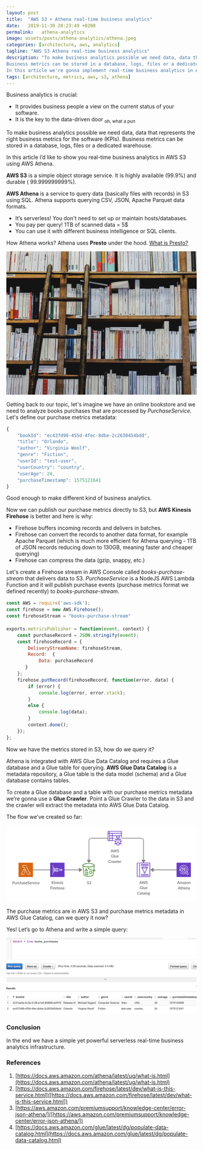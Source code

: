 ```yaml
---
layout: post
title:  "AWS S3 + Athena real-time business analytics"
date:   2019-11-30 20:23:49 +0200
permalink:   athena-analytics
image: assets/posts/athena-analytics/athena.jpeg
categories: [architecture, aws, analytics]
tagline: "AWS S3 Athena real-time business analytics"
description: "To make business analytics possible we need data, data that represents the right business metrics for the software (KPIs).
Business metrics can be stored in a database, logs, files or a dedicated warehouse.
In this article we're gonna implement real-time business analytics in AWS S3 using AWS Athena."
tags: [architecture, metrics, aws, s3, athena]
---
```


Business analytics is crucial:
* It provides business people a view on the current status of your software.
* It is the key to the data-driven door <sub>oh, what a pun</sub>
 
To make business analytics possible we need data, data that represents the right business metrics for the software (KPIs).
Business metrics can be stored in a database, logs, files or a dedicated warehouse.

In this article I’d like to show you real-time business analytics in AWS S3 using AWS Athena.

**AWS S3** is a simple object storage service. 
It is highly available (99.9%) and durable ( 99.999999999%).

**AWS Athena** is a service to query data (basically files with records) in S3 using SQL.
Athena supports querying CSV, JSON, Apache Parquet data formats.
* It’s serverless! You don't need to set up or maintain hosts/databases.
* You pay per query! 1TB of scanned data = 5$
* You can use it with different business intelligence or SQL clients.

How Athena works?
Athena uses **Presto** under the hood.
[What is Presto?](https://aws.amazon.com/big-data/what-is-presto/)

<center><img src="/assets/posts/athena-analytics/bookstore.jpg" alt="online bookstore" style="max-height:500px"></center>

Getting back to our topic, let's imagine we have an online bookstore and we need to analyze books purchases that are processed by *PurchaseService*. 
Let's define our purchase metrics metadata:
```javascript
{
    "bookId": "ec437d98-455d-4fec-8dbe-2c2630454bdd", 
    "title": "Orlando", 
    "author": "Virginia Woolf", 
    "genre": "Fiction", 
    "userId": "test-user", 
    "userCountry": "country", 
    "userAge": 24, 
    "purchaseTimestamp": 1575121641
}
```
Good enough to make different kind of business analytics.

Now we can publish our purchase metrics directly to S3, but **AWS Kinesis Firehose** is better and here is why:
* Firehose buffers incoming records and delivers in batches.
* Firehose can convert the records to another data format, for example Apache Parquet (which is much more efficient for Athena querying - 1TB of JSON records reducing down to 130GB, meaning faster and cheaper querying) 
* Firehose can compress the data (gzip, snappy, etc.)

Let's create a Firehose stream in AWS Console called *books-purchase-stream* that delivers data to S3.
*PurchaseService* is a NodeJS AWS Lambda Function and it will publish purchase events (purchase metrics format we defined recently) to *books-purchase-stream*.
```javascript
const AWS = require('aws-sdk');
const firehose = new AWS.Firehose();
const firehoseStream = "books-purchase-stream"

exports.metricsPublisher = function(event, context) {
    const purchaseRecord = JSON.stringify(event);
    const firehoseRecord = {
        DeliveryStreamName: firehoseStream,
        Record:  {
            Data: purchaseRecord
       }
    };
    firehose.putRecord(firehoseRecord, function(error, data) {
        if (error) {
            console.log(error, error.stack);
        }
        else {
            console.log(data);
        }
        context.done();
    });
};
```

Now we have the metrics stored in S3, how do we query it?

Athena is integrated with AWS Glue Data Catalog and requires a Glue database and a Glue table for querying. 
**AWS Glue Data Catalog** is a metadata repository, a Glue table is the data model (schema) and a Glue database contains tables.

To create a Glue database and a table with our purchase metrics metadata we’re gonna use a **Glue Crawler**.
Point a Glue Crawler to the data in S3 and the crawler will extract the metadata into AWS Glue Data Catalog.

The flow we've created so far:
<center><img src="/assets/posts/athena-analytics/athena-analytics.png" alt="aws architecture: PurchaseService - Kinesis Firehose - S3 - AWS Glue - Athena" style="width:700px"></center>

The purchase metrics are in AWS S3 and purchase metrics metadata in AWS Glue Catalog, can we query it now?

Yes! Let’s go to Athena and write a simple query:

<center><img src="/assets/posts/athena-analytics/athena-results.png"  alt="Athena query SELECT output" style="width:900px"></center>

### Conclusion
In the end we have a simple yet powerful serverless real-time business analytics infrastructure.

### References
1. [https://docs.aws.amazon.com/athena/latest/ug/what-is.html](https://docs.aws.amazon.com/athena/latest/ug/what-is.html)
2. [https://docs.aws.amazon.com/firehose/latest/dev/what-is-this-service.html]([https://docs.aws.amazon.com/firehose/latest/dev/what-is-this-service.html])
3. [https://aws.amazon.com/premiumsupport/knowledge-center/error-json-athena/]([https://aws.amazon.com/premiumsupport/knowledge-center/error-json-athena/])
4. [https://docs.aws.amazon.com/glue/latest/dg/populate-data-catalog.html](https://docs.aws.amazon.com/glue/latest/dg/populate-data-catalog.html)


